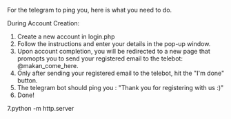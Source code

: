 For the telegram to ping you, here is what you need to do.

During Account Creation:

1. Create a new account in login.php
2. Follow the instructions and enter your details in the pop-up window.
3. Upon account completion, you will be redirected to a new page that promopts you to send your registered email to the telebot: @makan_come_here.
4. Only after sending your registered email to the telebot, hit the "I'm done" button.
5. The telegram bot should ping you : "Thank you for registering with us :)"
6. Done!

7.python -m http.server
